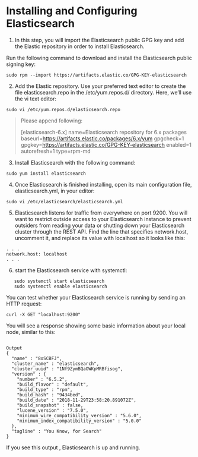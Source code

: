 # Installing and Configuring Elasticsearch
1. In this step, you will import the Elasticsearch public GPG key and add the Elastic repository in order to install Elasticsearch.

Run the following command to download and install the Elasticsearch public signing key:
```
sudo rpm --import https://artifacts.elastic.co/GPG-KEY-elasticsearch
```

2. Add the Elastic repository. Use your preferred text editor to create the file elasticsearch.repo in the /etc/yum.repos.d/ directory. Here, we’ll use the vi text editor:
```
sudo vi /etc/yum.repos.d/elasticsearch.repo
```
> Please append following: 
>
>[elasticsearch-6.x]
>name=Elasticsearch repository for 6.x packages
baseurl=https://artifacts.elastic.co/packages/6.x/yum
gpgcheck=1
gpgkey=https://artifacts.elastic.co/GPG-KEY-elasticsearch
enabled=1
autorefresh=1
type=rpm-md

3. Install Elasticsearch with the following command:
```
sudo yum install elasticsearch
```
4. Once Elasticsearch is finished installing, open its main configuration file, elasticsearch.yml, in your editor:

```
sudo vi /etc/elasticsearch/elasticsearch.yml
```
5. Elasticsearch listens for traffic from everywhere on port 9200. You will want to restrict outside access to your Elasticsearch instance to prevent outsiders from reading your data or shutting down your Elasticsearch cluster through the REST API. Find the line that specifies network.host, uncomment it, and replace its value with localhost so it looks like this:

```
. . .
network.host: localhost
. . .
```

6. start the Elasticsearch service with systemctl:
```
   sudo systemctl start elasticsearch
   sudo systemctl enable elasticsearch
```

You can test whether your Elasticsearch service is running by sending an HTTP request:

```
curl -X GET "localhost:9200"
```

You will see a response showing some basic information about your local node, similar to this:

```

Output
{
  "name" : "8oSCBFJ",
  "cluster_name" : "elasticsearch",
  "cluster_uuid" : "1Nf9ZymBQaOWKpMRBfisog",
  "version" : {
    "number" : "6.5.2",
    "build_flavor" : "default",
    "build_type" : "rpm",
    "build_hash" : "9434bed",
    "build_date" : "2018-11-29T23:58:20.891072Z",
    "build_snapshot" : false,
    "lucene_version" : "7.5.0",
    "minimum_wire_compatibility_version" : "5.6.0",
    "minimum_index_compatibility_version" : "5.0.0"
  },
  "tagline" : "You Know, for Search"
}

```
If you see this output , Elasticsearch is up and running. 


